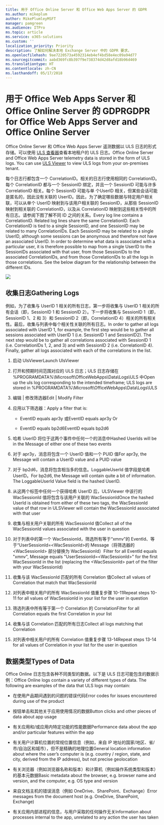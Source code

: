 ```yaml
---
title: 用于 Office Online Server 和 Office Web Apps Server 的 GDPR
ms.author: mikeplum
author: MikePlumleyMSFT
manager: pamgreen
ms.audience: ITPro
ms.topic: article
ms.service: o365-solutions
ms.custom: ''
localization_priority: Priority
description: 了解如何解决本地 Exchange Server 中的 GDPR 要求。
ms.openlocfilehash: 9ae7220573a4592314eb4ef4bd58e4ec09a94d77
ms.sourcegitcommit: aabd369fc8b397f9e738374d42d8afd18b96d469
ms.translationtype: HT
ms.contentlocale: zh-CN
ms.lasthandoff: 05/17/2018
---
```

# <a name="gdpr-for-office-web-apps-server-and-office-online-server"></a><span data-ttu-id="d2579-103">用于 Office Web Apps Server 和 Office Online Server 的 GDPR</span><span class="sxs-lookup"><span data-stu-id="d2579-103">GDPR for Office Web Apps Server and Office Online Server</span></span>

<span data-ttu-id="d2579-p101">Office Online Server 和 Office Web Apps Server 遥测数据以 ULS 日志的形式存储。可以使用 [ULS 查看器](https://www.microsoft.com/en-us/download/details.aspx?id=44020)查看本地租户的 ULS 日志。</span><span class="sxs-lookup"><span data-stu-id="d2579-p101">Office Online Server and Office Web Apps Server telemetry data is stored in the form of ULS logs. You can use [ULS Viewer](https://www.microsoft.com/en-us/download/details.aspx?id=44020) to view ULS logs from your on-premises tenant.</span></span>

<span data-ttu-id="d2579-p102">每个日志行都包含一个 CorrelationID。相关的日志行使用相同的 CorrelationID。每个 CorrelationID 都与一个 SessionID 绑定，并且一个 SessionID 可能与许多 CorrelationID 相关。每个 SessionID 可能与单 个UserID 相关，但某些会话可能是匿名的，因此没有关联的 UserID。因此，为了确定哪些数据与特定用户相关联，可以从单个 UserID 映射到与该用户相关联的 SessionID，从那些 SessionID 映射到相关联的 CorrelationID，以及从 CorrelationID 映射到这些相关性中的所有日志。请参阅下图了解不同 ID 之间的关系。</span><span class="sxs-lookup"><span data-stu-id="d2579-p102">Every log line contains a CorrelationID. Related log lines share the same CorrelationID. Each CorrelationID is tied to a single SessionID, and one SessionID may be related to many CorrelationIDs. Each SessionID may be related to a single UserID, although some sessions can be anonymous and therefore not have an associated UserID. In order to determine what data is associated with a particular user, it is therefore possible to map from a single UserID to the SessionIDs associated with that user, from those SessionIDs to the associated CorrelationIDs, and from those CorrelationIDs to all the logs in those correlations. See the below diagram for the relationship between the different IDs.</span></span>

![](media/gdpr-for-office-online-server_image1.jpg)

## <a name="gathering-logs"></a><span data-ttu-id="d2579-112">收集日志</span><span class="sxs-lookup"><span data-stu-id="d2579-112">Gathering Logs</span></span>

<span data-ttu-id="d2579-p103">例如，为了收集与 UserID 1 相关的所有日志，第一步将收集与 UserID 1 相关的所有会话（即，SessionID 1 和 SessionID 2）。下一步将收集与 SessionID 1（即，SessionID 1、2 和 3）和 SessionID 2（即，CorrelationID 4）相关的所有相关性。最后，收集与列表中每个相关性关联的所有日志。</span><span class="sxs-lookup"><span data-stu-id="d2579-p103">In order to gather all logs associated with UserID 1, for example, the first step would be to gather all sessions associated with UserID 1 (i.e. SessionID 1 and SessionID2). The next step would be to gather all correlations associated with SessionID 1 (i.e. CorrelationIDs 1, 2, and 3) and with SessionID 2 (i.e. CorrelationID 4). Finally, gather all logs associated with each of the correlations in the list.</span></span>

1.  <span data-ttu-id="d2579-116">启动 UlsViewer</span><span class="sxs-lookup"><span data-stu-id="d2579-116">Launch UlsViewer</span></span>

2.  <span data-ttu-id="d2579-117">打开和预期时间范围对应的 ULS 日志；ULS 日志存储在 %PROGRAMDATA%\\Microsoft\\OfficeWebApps\\Data\\Logs\\ULS 中</span><span class="sxs-lookup"><span data-stu-id="d2579-117">Open up the uls log corresponding to the intended timeframe; ULS logs are stored in %PROGRAMDATA%\\Microsoft\\OfficeWebApps\\Data\\Logs\\ULS</span></span>

3.  <span data-ttu-id="d2579-118">编辑 | 修改筛选器</span><span class="sxs-lookup"><span data-stu-id="d2579-118">Edit | Modify Filter</span></span>

4.  <span data-ttu-id="d2579-119">应用以下筛选器：</span><span class="sxs-lookup"><span data-stu-id="d2579-119">Apply a filter that is:</span></span>

    -   <span data-ttu-id="d2579-120">EventID equals apr3y 或</span><span class="sxs-lookup"><span data-stu-id="d2579-120">EventID equals apr3y Or</span></span>

    -   <span data-ttu-id="d2579-121">EventID equals bp2d6</span><span class="sxs-lookup"><span data-stu-id="d2579-121">EventID equals bp2d6</span></span>

5.  <span data-ttu-id="d2579-122">哈希 UserID 将位于这两个事件中任何一个的消息中</span><span class="sxs-lookup"><span data-stu-id="d2579-122">Hashed UserIds will be in the Message of either one of these two events</span></span>

6.  <span data-ttu-id="d2579-123">对于 apr3y，消息将包含一个 UserID 值和一个 PUID 值</span><span class="sxs-lookup"><span data-stu-id="d2579-123">For apr3y, the Message will contain a UserID value and a PUID value</span></span>

7.  <span data-ttu-id="d2579-p104">对于 bp2d6，消息将包含相当多的信息。LoggableUserId 值字段是哈希 UserID。</span><span class="sxs-lookup"><span data-stu-id="d2579-p104">For bp2d6, the Message will contain quite a bit of information. The LoggableUserId Value field is the hashed UserID.</span></span>

8.  <span data-ttu-id="d2579-126">从这两个标签中任何一个获得哈希 UserID 后，ULSViewer 中该行的 WacSessionId 值将包含与该用户关联的 WacSessionId</span><span class="sxs-lookup"><span data-stu-id="d2579-126">Once the hashed UserId is obtained from either of these two tags, the WacSessionId value of that row in ULSViewer will contain the WacSessionId associated with that user</span></span>

9.  <span data-ttu-id="d2579-127">收集与相关用户关联的所有 WacSessionId 值</span><span class="sxs-lookup"><span data-stu-id="d2579-127">Collect all of the WacSessionId values associated with the user in question</span></span>

10. <span data-ttu-id="d2579-128">对于列表中的第一个 WacSessionId，筛选所有等于“xmnv”的 EventId、等于“UserSessionId=\<WacSessionId\>的 Message（将筛选器的 \<WacSessionId\> 部分替换为 WacSessionId）</span><span class="sxs-lookup"><span data-stu-id="d2579-128">Filter for all EventId equals "xmnv", Message equals "UserSessionId=\<WacSessionId\>" for the first WacSessionId in the list (replacing the \<WacSessionId\> part of the filter with your WacSessionId)</span></span>

11. <span data-ttu-id="d2579-129">收集与该 WacSessionId 匹配的所有 Correlation 值</span><span class="sxs-lookup"><span data-stu-id="d2579-129">Collect all values of Correlation that match that WacSessionId</span></span>

12. <span data-ttu-id="d2579-130">对列表中相关用户的所有 WacSessionId 值重复步骤 10-11</span><span class="sxs-lookup"><span data-stu-id="d2579-130">Repeat steps 10-11 for all values of WacSessionId in your list for the user in question</span></span>

13. <span data-ttu-id="d2579-131">筛选列表中所有等于第一个 Correlation 的 Correlation</span><span class="sxs-lookup"><span data-stu-id="d2579-131">Filter for all Correlation equals the first Correlation in your list</span></span>

14. <span data-ttu-id="d2579-132">收集与该 Correlation 匹配的所有日志</span><span class="sxs-lookup"><span data-stu-id="d2579-132">Collect all logs matching that Correlation</span></span>

15. <span data-ttu-id="d2579-133">对列表中相关用户的所有 Correlation 值重复步骤 13-14</span><span class="sxs-lookup"><span data-stu-id="d2579-133">Repeat steps 13-14 for all values of Correlation in your list for the user in question</span></span>

## <a name="types-of-data"></a><span data-ttu-id="d2579-134">数据类型</span><span class="sxs-lookup"><span data-stu-id="d2579-134">Types of Data</span></span>

<span data-ttu-id="d2579-p105">Office Online 日志包含各种不同类型的数据。以下是 ULS 日志可能包含的数据示例：</span><span class="sxs-lookup"><span data-stu-id="d2579-p105">Office Online logs contain a variety of different types of data. The following are examples of the data that ULS logs may contain:</span></span>

-   <span data-ttu-id="d2579-137">在使用产品期间遇到的问题的错误代码</span><span class="sxs-lookup"><span data-stu-id="d2579-137">Error codes for issues encountered during use of the product</span></span>

-   <span data-ttu-id="d2579-138">按钮单击和其他关于应用使用情况的数据</span><span class="sxs-lookup"><span data-stu-id="d2579-138">Button clicks and other pieces of data about app usage</span></span>

-   <span data-ttu-id="d2579-139">有关应用和/或应用内特定功能的性能数据</span><span class="sxs-lookup"><span data-stu-id="d2579-139">Performance data about the app and/or particular features within the app</span></span>

-   <span data-ttu-id="d2579-140">有关用户计算机位置的常规位置信息（例如，来自 IP 地址的国家/地区、省/市/自治区和城市），但不是精确的地理位置</span><span class="sxs-lookup"><span data-stu-id="d2579-140">General location information about where the user’s computer is (e.g. country / region, state, and city, derived from the IP address), but not precise geolocation</span></span>

-   <span data-ttu-id="d2579-141">有关浏览器（例如浏览器名称和版本）和计算机（例如操作系统类型和版本）的基本元数据</span><span class="sxs-lookup"><span data-stu-id="d2579-141">Basic metadata about the browser, e.g. browser name and version, and the computer, e.g. OS type and version</span></span>

-   <span data-ttu-id="d2579-142">来自文档主机的错误消息（例如 OneDrive、SharePoint、Exchange）</span><span class="sxs-lookup"><span data-stu-id="d2579-142">Error messages from the document host (e.g. OneDrive, SharePoint, Exchange)</span></span>

-   <span data-ttu-id="d2579-143">有关应用内部进程的信息，与用户采取的任何操作无关</span><span class="sxs-lookup"><span data-stu-id="d2579-143">Information about processes internal to the app, unrelated to any action the user has taken</span></span>

